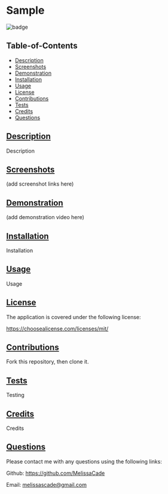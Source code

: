 
  # Sample

  ![badge](https://img.shields.io/badge/License-MIT%20License-blue.svg)

  ## Table-of-Contents

  * [Description](#description)
  * [Screenshots](#screenshots)
  * [Demonstration](#demonstration)
  * [Installation](#installation)
  * [Usage](#usage)
  * [License](#License)
  * [Contributions](#contributions)
  * [Tests](#tests)
  * [Credits](#credits)
  * [Questions](#questions)
  
  ## [Description](#table-of-contents)

  Description

  ## [Screenshots](#table-of-contents)

  (add screenshot links here)

  ## [Demonstration](#table-of-contents)
  
  (add demonstration video here)

  ## [Installation](#table-of-contents)

  Installation

  ## [Usage](#table-of-contents)

  Usage

  ## [License](#table-of-contents)
        
  The application is covered under the following license:
        
  https://choosealicense.com/licenses/mit/

  ## [Contributions](#table-of-contents)

  Fork this repository, then clone it.

  ## [Tests](#table-of-contents)

  Testing

  ## [Credits](#table-of-contents)

  Credits

  ## [Questions](#table-of-contents)

  Please contact me with any questions using the following links:

  Github: https://github.com/MelissaCade

  Email: melissascade@gmail.com
